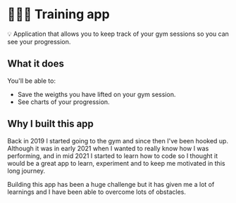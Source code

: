 # 🏋🏻‍♀️ Training app

💡 Application that allows you to keep track of your gym sessions so you can see your progression.  



## What it does

You'll be able to:  

- Save the weigths you have lifted on your gym session.
- See charts of your progression.



<!---
## How it was built

The technologies I used to build this app are:

- NodeJs
- Typescript
- React
- Docker
- PostgreSQL

I have used hexagonal architecture to write clean code and I have tried to follow the SOLID principles as much as possible.
-->


## Why I built this app

Back in 2019 I started going to the gym and since then I've been hooked up. 
Although it was in early 2021 when I wanted to really know how I was performing, 
and in mid 2021 I started to learn how to code so I thought it would be a great app to learn, experiment and to keep me motivated in this long journey.  

Building this app has been a huge challenge but it has given me a lot of learnings and I have been able to overcome lots of obstacles.
